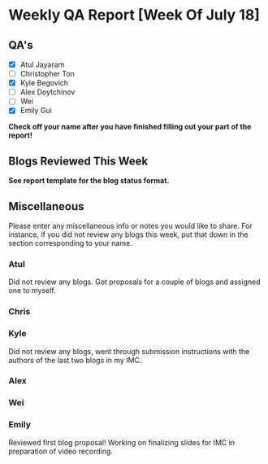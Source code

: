 # Weekly QA Report [Week Of July 18]

## QA's

- [X] Atul Jayaram
- [ ] Christopher Ton
- [X] Kyle Begovich
- [ ] Alex Doytchinov
- [ ] Wei
- [X] Emily Gui

**Check off your name after you have finished filling out your part of the report!**

## Blogs Reviewed This Week 

**See report template for the blog status format.**


## Miscellaneous 
Please enter any miscellaneous info or notes you would like to share. For instance, if you did not review any blogs this week, put that down in the section corresponding to your name.
 
### Atul
Did not review any blogs. Got proposals for a couple of blogs and assigned one to myself.
### Chris

### Kyle
Did not review any blogs, went through submission instructions with the authors of the last two blogs in my IMC.

### Alex

### Wei

### Emily
Reviewed first blog proposal! Working on finalizing slides for IMC in preparation of video recording.
